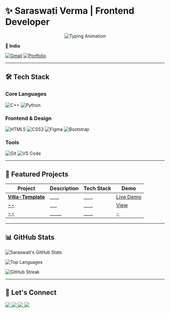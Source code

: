 # ✨ Saraswati Verma | Frontend Developer

<p align="center">
  <img src="https://readme-typing-svg.herokuapp.com?font=Fira+Code&pause=1000&color=7F5AF0&width=435&lines=Coding+with+passion;Designing+with+purpose;Building+for+impact" alt="Typing Animation">
</p>

<span>📍 <strong>India</strong></span> 

[![Gmail](https://img.shields.io/badge/-Gmail-D14836?style=flat&logo=gmail&logoColor=white)](mailto:saraswati74888@gmail.com)
[![Portfolio](https://img.shields.io/badge/-Portfolio-0A66C2?style=flat&logo=google-chrome&logoColor=white)](https://saras-portfolio-1.netlify.app/)

  

---

## 🛠️ **Tech Stack**

<div>

### **Core Languages**
![C++](https://img.shields.io/badge/-C++(Basic)-00599C?style=for-the-badge&logo=c%2B%2B&logoColor=white)
![Python](https://img.shields.io/badge/-Python(Basic)-3776AB?style=for-the-badge&logo=python&logoColor=white)


### **Frontend & Design**
![HTML5](https://img.shields.io/badge/-HTML5-E34F26?style=for-the-badge&logo=html5&logoColor=white)
![CSS3](https://img.shields.io/badge/-CSS3-1572B6?style=for-the-badge&logo=css3&logoColor=white)
![Figma](https://img.shields.io/badge/-Figma-F24E1E?style=for-the-badge&logo=figma&logoColor=white)
![Bootstrap](https://img.shields.io/badge/-Bootstrap-7952B3?style=for-the-badge&logo=bootstrap&logoColor=white)



### **Tools**
![Git](https://img.shields.io/badge/-Git-F05032?style=for-the-badge&logo=git&logoColor=white)
![VS Code](https://img.shields.io/badge/-VS_Code-007ACC?style=for-the-badge&logo=visual-studio-code&logoColor=white)




</div>

---

## 🚀 **Featured Projects**

<div>

| Project | Description | Tech Stack | Demo |
|---------|-------------|------------|------|
| **[Villa-Template]([villa-template.netlify.app/](https://github.com/saraswati1664/Villa-Template))** |____ |____ | [Live Demo](https://villa-template.netlify.app/) |
| **[--](link)** | ___ |____  | [View](#) |
| **[--](link)** | _____ |____| [-](#) |

</div>

---

## 📊 **GitHub Stats**

<div>

![Saraswati's GitHub Stats](https://github-readme-stats.vercel.app/api?username=YOUR_USERNAME&show_icons=true&theme=radical&hide_border=true&bg_color=0D1117&title_color=7F5AF0&icon_color=2CB67D)

![Top Languages](https://github-readme-stats.vercel.app/api/top-langs/?username=YOUR_USERNAME&layout=compact&theme=radical&hide_border=true&bg_color=0D1117&title_color=7F5AF0)

![GitHub Streak](https://streak-stats.demolab.com?user=YOUR_USERNAME&theme=radical&hide_border=true&background=0D1117&stroke=7F5AF0)

</div>

---

## 🌟 **Let's Connect**

<p>
  <a href="https://linkedin.com/in/yourprofile">
    <img src="https://img.shields.io/badge/LinkedIn-0A66C2?style=for-the-badge&logo=linkedin&logoColor=white&labelColor=0D1117"/>
  </a>
  <a href="https://github.com/YOUR_USERNAME">
    <img src="https://img.shields.io/badge/GitHub-181717?style=for-the-badge&logo=github&logoColor=white&labelColor=0D1117"/>
  </a>
  <a href="mailto:saraswati@example.com">
    <img src="https://img.shields.io/badge/Email-EA4335?style=for-the-badge&logo=gmail&logoColor=white&labelColor=0D1117"/>
  </a>
  <a href="https://twitter.com/yourhandle">
    <img src="https://img.shields.io/badge/Twitter-1DA1F2?style=for-the-badge&logo=twitter&logoColor=white&labelColor=0D1117"/>
  </a>
</p>
